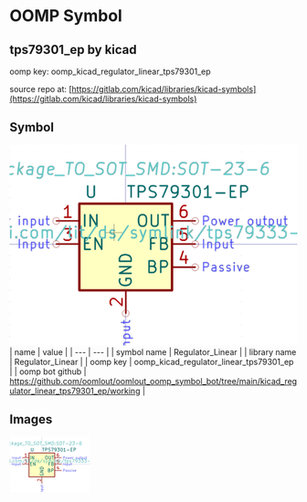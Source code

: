 # OOMP Symbol  
## tps79301_ep  by kicad  
  
oomp key: oomp_kicad_regulator_linear_tps79301_ep  
  
source repo at: [https://gitlab.com/kicad/libraries/kicad-symbols](https://gitlab.com/kicad/libraries/kicad-symbols)  
## Symbol  
  
[![working.png](working_600.png)](working.png)  
| name | value | 
| --- | --- | 
| symbol name | Regulator_Linear | 
| library name | Regulator_Linear | 
| oomp key | oomp_kicad_regulator_linear_tps79301_ep | 
| oomp bot github | https://github.com/oomlout/oomlout_oomp_symbol_bot/tree/main/kicad_regulator_linear_tps79301_ep/working | 
## Images  
  
[![working.png](working_140.png)](working.png)  
